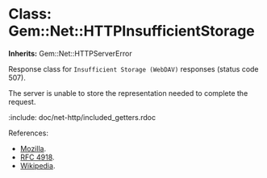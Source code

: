 # Class: Gem::Net::HTTPInsufficientStorage
**Inherits:** Gem::Net::HTTPServerError
    

Response class for `Insufficient Storage (WebDAV)` responses (status code
507).

The server is unable to store the representation needed to complete the
request.

:include: doc/net-http/included_getters.rdoc

References:

*   [Mozilla](https://developer.mozilla.org/en-US/docs/Web/HTTP/Status/507).
*   [RFC 4918](https://www.rfc-editor.org/rfc/rfc4918#section-11.5).
*   [Wikipedia](https://en.wikipedia.org/wiki/List_of_HTTP_status_codes#507).



